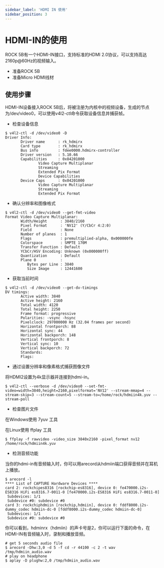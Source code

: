 ```yaml
---
sidebar_label: 'HDMI IN 使用'
sidebar_position: 3
---
```


# HDMI-IN的使用

ROCK 5B有一个HDMI-IN接口，支持标准的HDMI 2.0协议，可以支持高达2160p@60Hz的视频输入。

- 准备ROCK 5B
- 准备Micro HDMI线材

## 使用步骤

HDMI-IN设备接入ROCK 5B后，将被注册为内核中的视频设备，生成的节点为/dev/video0，可以使用v4l2-ctl命令获取设备信息并捕获帧。

- 检查设备信息
```
$ v4l2-ctl -d /dev/video0 -D
Driver Info:
       Driver name      : rk_hdmirx
       Card type        : rk_hdmirx
       Bus info         : fdee0000.hdmirx-controller
       Driver version   : 5.10.66
       Capabilities     : 0x84201000
               Video Capture Multiplanar
               Streaming
               Extended Pix Format
               Device Capabilities
       Device Caps      : 0x04201000
               Video Capture Multiplanar
               Streaming
               Extended Pix Format
```

- 确认分辨率和图像格式
```
$ v4l2-ctl -d /dev/video0 --get-fmt-video
Format Video Capture Multiplanar:
       Width/Height      : 3840/2160
       Pixel Format      : 'NV12' (Y/CbCr 4:2:0)
       Field             : None
       Number of planes  : 1
       Flags             : premultiplied-alpha, 0x000000fe
       Colorspace        : SMPTE 170M
       Transfer Function : Default
       YCbCr/HSV Encoding: Unknown (0x000000ff)
       Quantization      : Default
       Plane 0           :
          Bytes per Line : 3840
          Size Image     : 12441600
```

- 获取当前时间
```
$ v4l2-ctl -d /dev/video0 --get-dv-timings
DV timings:
       Active width: 3840
       Active height: 2160
       Total width: 4120
       Total height: 2250
       Frame format: progressive
       Polarities: -vsync -hsync
       Pixelclock: 297000000 Hz (32.04 frames per second)
       Horizontal frontporch: 88
       Horizontal sync: 44
       Horizontal backporch: 148
       Vertical frontporch: 8
       Vertical sync: 10
       Vertical backporch: 72
       Standards: 
       Flags:
```

- 通过设置分辨率和像素格式捕获图像文件

将HDMI2设置为4k显示器并连接到hdmi-in。
```
$ v4l2-ctl --verbose -d /dev/video0 --set-fmt-video=width=3840,height=2160,pixelformat='NV12' --stream-mmap=4 --stream-skip=3 --stream-count=5 --stream-to=/home/rock/hdmiin4k.yuv --stream-poll
```

- 检查图片文件

在Windows使用 7yuv 工具

在Linux使用 ffplay 工具
```
$ ffplay -f rawvideo -video_size 3840x2160 -pixel_format nv12 /home/rock/hdmiin4k.yuv
```

- 检测音频功能

当你的hdmi-in有音频输入时，你可以用arecord从hdmiin端口获得音频并在耳机上播放。

```
$ arecord -l
**** List of CAPTURE Hardware Devices ****
card 2: rockchipes8316 [rockchip-es8316], device 0: fe470000.i2s-ES8316 HiFi es8316.7-0011-0 [fe470000.i2s-ES8316 HiFi es8316.7-0011-0]
 Subdevices: 1/1
 Subdevice #0: subdevice #0
card 3: rockchiphdmiin [rockchip,hdmiin], device 0: fddf8000.i2s-dummy_codec hdmiin-dc-0 [fddf8000.i2s-dummy_codec hdmiin-dc-0]
 Subdevices: 1/1
 Subdevice #0: subdevice #0
```

你可以看到，hdminrx（hdmiin）的声卡号是2，你可以运行下面的命令，在HDMI-IN有音频输入时，录制和播放音频。
```
# get 5 seconds audio file
$ arecord -Dhw:3,0 -d 5 -f cd -r 44100 -c 2 -t wav /tmp/hdmiin_audio.wav
# play on headphone
$ aplay -D plughw:2,0 /tmp/hdmiin_audio.wav
```
